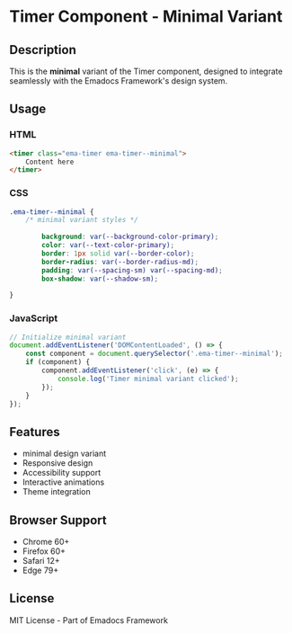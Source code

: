 # Timer Component - Minimal Variant

## Description
This is the **minimal** variant of the Timer component, designed to integrate seamlessly with the Emadocs Framework's design system.

## Usage

### HTML
```html
<timer class="ema-timer ema-timer--minimal">
    Content here
</timer>
```

### CSS
```css
.ema-timer--minimal {
    /* minimal variant styles */
    
        background: var(--background-color-primary);
        color: var(--text-color-primary);
        border: 1px solid var(--border-color);
        border-radius: var(--border-radius-md);
        padding: var(--spacing-sm) var(--spacing-md);
        box-shadow: var(--shadow-sm);
    
}
```

### JavaScript
```javascript
// Initialize minimal variant
document.addEventListener('DOMContentLoaded', () => {
    const component = document.querySelector('.ema-timer--minimal');
    if (component) {
        component.addEventListener('click', (e) => {
            console.log('Timer minimal variant clicked');
        });
    }
});
```

## Features
- minimal design variant
- Responsive design
- Accessibility support
- Interactive animations
- Theme integration

## Browser Support
- Chrome 60+
- Firefox 60+
- Safari 12+
- Edge 79+

## License
MIT License - Part of Emadocs Framework
